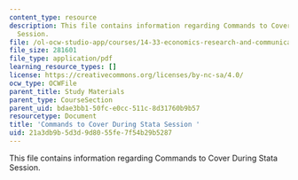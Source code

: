 ```yaml
---
content_type: resource
description: This file contains information regarding Commands to Cover During Stata
  Session.
file: /ol-ocw-studio-app/courses/14-33-economics-research-and-communication-spring-2012/21a3db9b5d3d9d8055fe7f54b29b5287_MIT14_33S12_Stata_commands.pdf
file_size: 281601
file_type: application/pdf
learning_resource_types: []
license: https://creativecommons.org/licenses/by-nc-sa/4.0/
ocw_type: OCWFile
parent_title: Study Materials
parent_type: CourseSection
parent_uid: bdae3bb1-50fc-e0cc-511c-8d31760b9b57
resourcetype: Document
title: 'Commands to Cover During Stata Session '
uid: 21a3db9b-5d3d-9d80-55fe-7f54b29b5287
---
```

This file contains information regarding Commands to Cover During Stata Session.
